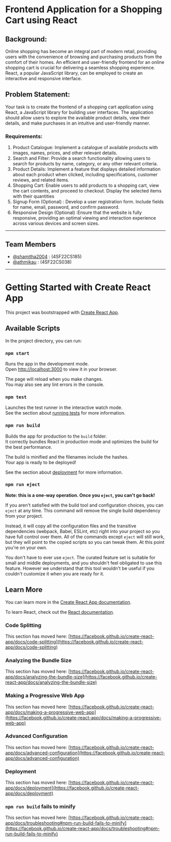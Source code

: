 # Frontend Application for a Shopping Cart using React 
## Background: 
Online  shopping  has  become  an  integral  part  of  modern  retail,  providing  users  with 
the  convenience  of  browsing  and  purchasing  products  from  the  comfort  of  their 
homes.  An  efficient  and  user-friendly  frontend  for  an  online  shopping  cart  is  crucial 
for  delivering  a  seamless  shopping  experience.  React,  a  popular  JavaScript  library, 
can be employed to create an interactive and responsive interface. 
## Problem Statement: 
Your task is to create the frontend of a shopping cart application using React, a 
JavaScript library for building user interfaces. The application should allow users to 
explore the available product details, view their details, and make purchases in an 
intuitive and user-friendly manner. 
### Requirements: 
1.  Product Catalogue:  Implement a catalogue of available products with 
images, names, prices, and other relevant details. 
2.  Search and Filter:  Provide a search functionality allowing users to search for 
products by name, category, or any other relevant criteria. 
3.  Product Details:  Implement a feature that displays  detailed information 
about each product when clicked, including specifications, customer reviews, 
and related items. 
4.  Shopping Cart:  Enable users to add products to a shopping  cart, view the 
cart contents, and proceed to checkout. Display the selected items with their 
quantities 
5.  Signup Form  (Optional)  : Develop a user registration form. Include fields for name, email, password, and confirm password. 
6.  Responsive Design (Optional) :Ensure that the website is fully responsive, providing an optimal viewing and interaction experience across various devices and screen sizes.

<hr/>

## Team Members 

- [@shamitha2004](https://github.com/shamitha2004) : (4SF22CS185)
- [@athmikau](https://github.com/athmikau) : (4SF22CS038)
  
<hr/>

# Getting Started with Create React App

This project was bootstrapped with [Create React App](https://github.com/facebook/create-react-app).

## Available Scripts

In the project directory, you can run:

### `npm start`

Runs the app in the development mode.\
Open [http://localhost:3000](http://localhost:3000) to view it in your browser.

The page will reload when you make changes.\
You may also see any lint errors in the console.

### `npm test`

Launches the test runner in the interactive watch mode.\
See the section about [running tests](https://facebook.github.io/create-react-app/docs/running-tests) for more information.

### `npm run build`

Builds the app for production to the `build` folder.\
It correctly bundles React in production mode and optimizes the build for the best performance.

The build is minified and the filenames include the hashes.\
Your app is ready to be deployed!

See the section about [deployment](https://facebook.github.io/create-react-app/docs/deployment) for more information.

### `npm run eject`

**Note: this is a one-way operation. Once you `eject`, you can't go back!**

If you aren't satisfied with the build tool and configuration choices, you can `eject` at any time. This command will remove the single build dependency from your project.

Instead, it will copy all the configuration files and the transitive dependencies (webpack, Babel, ESLint, etc) right into your project so you have full control over them. All of the commands except `eject` will still work, but they will point to the copied scripts so you can tweak them. At this point you're on your own.

You don't have to ever use `eject`. The curated feature set is suitable for small and middle deployments, and you shouldn't feel obligated to use this feature. However we understand that this tool wouldn't be useful if you couldn't customize it when you are ready for it.

## Learn More

You can learn more in the [Create React App documentation](https://facebook.github.io/create-react-app/docs/getting-started).

To learn React, check out the [React documentation](https://reactjs.org/).

### Code Splitting

This section has moved here: [https://facebook.github.io/create-react-app/docs/code-splitting](https://facebook.github.io/create-react-app/docs/code-splitting)

### Analyzing the Bundle Size

This section has moved here: [https://facebook.github.io/create-react-app/docs/analyzing-the-bundle-size](https://facebook.github.io/create-react-app/docs/analyzing-the-bundle-size)

### Making a Progressive Web App

This section has moved here: [https://facebook.github.io/create-react-app/docs/making-a-progressive-web-app](https://facebook.github.io/create-react-app/docs/making-a-progressive-web-app)

### Advanced Configuration

This section has moved here: [https://facebook.github.io/create-react-app/docs/advanced-configuration](https://facebook.github.io/create-react-app/docs/advanced-configuration)

### Deployment

This section has moved here: [https://facebook.github.io/create-react-app/docs/deployment](https://facebook.github.io/create-react-app/docs/deployment)

### `npm run build` fails to minify

This section has moved here: [https://facebook.github.io/create-react-app/docs/troubleshooting#npm-run-build-fails-to-minify](https://facebook.github.io/create-react-app/docs/troubleshooting#npm-run-build-fails-to-minify)
